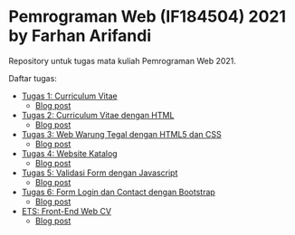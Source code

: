 # Pemrograman Web (IF184504) 2021<br>by Farhan Arifandi

Repository untuk tugas mata kuliah Pemrograman Web 2021.

Daftar tugas:

- [Tugas 1: Curriculum Vitae](https://farfnd.github.io/)
  - [Blog post](https://farfnd.blogspot.com/2021/09/tugas-1-pemrograman-web-curriculum-vitae.html)
- [Tugas 2: Curriculum Vitae dengan HTML](https://farfnd.github.io/pweb/02-html-cv)
  - [Blog post](https://farfnd.blogspot.com/2021/09/tugas-2-pemrograman-web-curriculum.html)
- [Tugas 3: Web Warung Tegal dengan HTML5 dan CSS](https://farfnd.github.io/pweb/03-html5)
  - [Blog post](https://farfnd.blogspot.com/2021/09/tugas-3-pemrograman-web-web-warung.html)
- [Tugas 4: Website Katalog](https://farfnd.github.io/pweb/04-css)
  - [Blog post](https://farfnd.blogspot.com/2021/09/tugas-4-pemrograman-web-website-katalog.html)
- [Tugas 5: Validasi Form dengan Javascript](https://farfnd.github.io/pweb/05-javascript/)
  - [Blog post](https://farfnd.blogspot.com/2021/10/tugas-5-pemrograman-web-validasi-form.html)
- [Tugas 6: Form Login dan Contact dengan Bootstrap](https://farfnd.github.io/pweb/06-bootstrap/)
  - [Blog post](https://farfnd.blogspot.com/2021/10/tugas-6-pemrograman-web-form-login-dan.html)
- [ETS: Front-End Web CV](https://farfnd.github.io/pweb/ets/)
  - [Blog post](https://farfnd.blogspot.com/2021/11/evaluasi-tengah-semester-pemrograman-web.html)